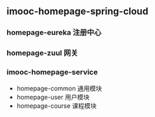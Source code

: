 ## imooc-homepage-spring-cloud
### homepage-eureka 注册中心
### homepage-zuul 网关
### imooc-homepage-service

* homepage-common 通用模块
* homepage-user 用户模块
* homepage-course 课程模块